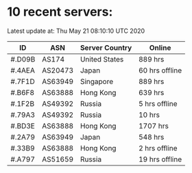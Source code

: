 # 10 recent servers:

Latest update at: Thu May 21 08:10:10 UTC 2020

| ID | ASN | Server Country | Online |
| -- | --- | -------------- | ------ |
| #.D09B | AS174 | United States | 889 hrs |
| #.4AEA | AS20473 | Japan | 60 hrs offline |
| #.7F1D | AS63949 | Singapore | 889 hrs |
| #.B6F8 | AS63888 | Hong Kong | 639 hrs |
| #.1F2B | AS49392 | Russia | 5 hrs offline |
| #.79A3 | AS49392 | Russia | 10 hrs |
| #.BD3E | AS63888 | Hong Kong | 1707 hrs |
| #.2A79 | AS63949 | Japan | 548 hrs |
| #.33B9 | AS63888 | Hong Kong | 2 hrs offline |
| #.A797 | AS51659 | Russia | 19 hrs offline |

